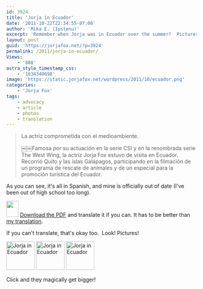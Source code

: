 ```yaml
---
id: 3924
title: 'Jorja in Ecuador'
date: '2011-10-22T22:34:55-07:00'
author: 'Mika E. (Ipstenu)'
excerpt: 'Remember when Jorja was in Ecuador over the summer?  Pictures for everyone!  And an article in Spanish which could use a translation.'
layout: post
guid: 'https://jorjafox.net/?p=3924'
permalink: /2011/jorja-in-ecuador/
Views:
    - '808'
astra_style_timestamp_css:
    - '1634340698'
image: 'https://static.jorjafox.net/wordpress/2011/10/ecuador.png'
categories:
    - 'Jorja Fox'
tags:
    - advocacy
    - article
    - photos
    - translation
---
```


<blockquote>La actriz comprometida con el medioambiente.

￼￼Famosa por su actuación en la serie CSI y en la renombrada serie The West Wing, la actriz Jorja Fox estuvo de visita en Ecuador. Recorrió Quito y las islas Galápagos, participando en la filmación de un programa de rescate de animales y de un especial para la promoción turística del Ecuador.</blockquote>
As you can see, it's all in Spanish, and mine is officially out of date (I've been out of high school too long).

<a href="//static.jorjafox.net/wordpress/2011/10/58-62jorjafox.pdf"><img class="alignleft" title="Jorja in Ecuador" src="https://jorjafox.net/wordpress/wp-includes/images/crystal/document.png" alt="" width="32" height="42" /></a> <a href="//static.jorjafox.net/wordpress/2011/10/58-62jorjafox.pdf">Download the PDF</a> and translate it if you can. It has to be better than <a href="https://jorjafox.net/wiki/Cosas_Madres_(2011)">my translation</a>.

If you can't translate, that's okay too.  Look! Pictures!

<a href="https://jorjafox.net/gallery/media/online/cosasmadres-001.jpg"><img class="alignnone" title="Jorja in Ecuador" src="https://jorjafox.net/gallery/zp-core/i.php?a=media/online&amp;i=cosasmadres-001.jpg&amp;s=75&amp;c=1&amp;cw=75&amp;ch=75&amp;q=50&amp;t=1&amp;wmk=!" alt="Jorja in Ecuador" width="75" height="75" /></a> <a href="https://jorjafox.net/gallery/media/online/cosasmadres-002.png"><img class="alignnone" title="Jorja in Ecuador" src="https://jorjafox.net/gallery/zp-core/i.php?a=media/online&i=cosasmadres-002.png&s=75&c=1&cw=75&ch=75&q=50&t=1&wmk=!" alt="Jorja in Ecuador" width="75" height="75" /></a> <a href="https://jorjafox.net/gallery/media/online/cosasmadres-003.png"><img class="alignnone" title="Jorja in Ecuador" src="https://jorjafox.net/gallery/zp-core/i.php?a=media/online&i=cosasmadres-003.png&s=75&c=1&cw=75&ch=75&q=50&t=1&wmk=!" alt="Jorja in Ecuador" width="75" height="75" /></a>

Click and they magically get bigger!